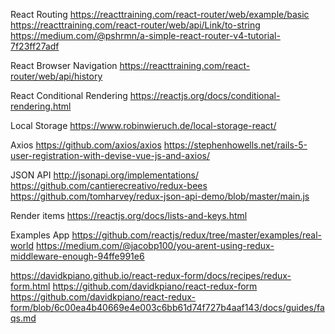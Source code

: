 React Routing
  https://reacttraining.com/react-router/web/example/basic
  https://reacttraining.com/react-router/web/api/Link/to-string
  https://medium.com/@pshrmn/a-simple-react-router-v4-tutorial-7f23ff27adf

React Browser Navigation
  https://reacttraining.com/react-router/web/api/history

React Conditional Rendering
  https://reactjs.org/docs/conditional-rendering.html

Local Storage
  https://www.robinwieruch.de/local-storage-react/

Axios
  https://github.com/axios/axios
  https://stephenhowells.net/rails-5-user-registration-with-devise-vue-js-and-axios/

JSON API
  http://jsonapi.org/implementations/
  https://github.com/cantierecreativo/redux-bees
  https://github.com/tomharvey/redux-json-api-demo/blob/master/main.js

Render items
  https://reactjs.org/docs/lists-and-keys.html

Examples App
  https://github.com/reactjs/redux/tree/master/examples/real-world
  https://medium.com/@jacobp100/you-arent-using-redux-middleware-enough-94ffe991e6

  https://davidkpiano.github.io/react-redux-form/docs/recipes/redux-form.html
  https://github.com/davidkpiano/react-redux-form
  https://github.com/davidkpiano/react-redux-form/blob/6c00ea4b40669e4e003c6bb61d74f727b4aaf143/docs/guides/faqs.md
